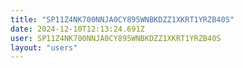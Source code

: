 ```yaml
---
title: "SP11Z4NK700NNJA0CY895WNBKDZZ1XKRT1YRZB40S"
date: 2024-12-10T12:13:24.691Z
user: SP11Z4NK700NNJA0CY895WNBKDZZ1XKRT1YRZB40S
layout: "users"
---
```

    